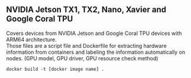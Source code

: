 
## NVIDIA Jetson TX1, TX2, Nano, Xavier and Google Coral TPU

Covers devices from NVIDIA Jetson and Google Coral TPU devices with ARM64 architecture.     
Those files are a script file and Dockerfile for extracting hardware information from containers and labeling the information automatically on nodes. (GPU model, GPU driver, GPU resource check method)

```
docker build -t [docker image name] .
```
